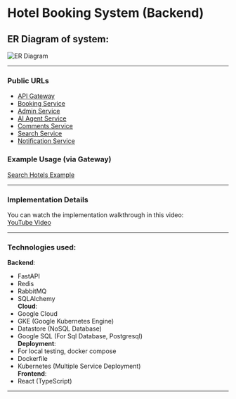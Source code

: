 # Hotel Booking System (Backend)  

## ER Diagram of system: 

![ER Diagram](https://github.com/user-attachments/assets/21baef53-2ae9-4f38-85ea-36185342f594)

---  
### Public URLs  
  
- [API Gateway](http://35.234.118.93/)  
- [Booking Service](http://35.234.118.93/v1/book/)  
- [Admin Service](http://35.234.118.93/v1/admin/)  
- [AI Agent Service](http://35.234.118.93/v1/ai_agent/)  
- [Comments Service](http://35.234.118.93/v1/comments/)  
- [Search Service](http://35.234.118.93/v1/search/)  
- [Notification Service](http://35.234.118.93/v1/notification/)  


### Example Usage (via Gateway)  

[Search Hotels Example](http://35.234.118.93/v1/search/search_hotels?city=izmir&country=t%C3%BCrkiye&start_date=2025-07-03&end_date=2025-07-05&number_of_people=2)  

---  

### Implementation Details  

You can watch the implementation walkthrough in this video:  
[YouTube Video](https://youtu.be/A4JysNw0J3c)  

---
### Technologies used:  
**Backend**:
  - FastAPI  
  - Redis  
  - RabbitMQ  
  - SQLAlchemy  
**Cloud**:  
  - Google Cloud  
  - GKE (Google Kubernetes Engine)  
  - Datastore (NoSQL Database)  
  - Google SQL (For Sql Database, Postgresql)  
**Deployment**:  
  - For local testing, docker compose  
  - Dockerfile  
  - Kubernetes (Multiple Service Deployment)  
**Frontend**:  
  - React (TypeScript)
---

